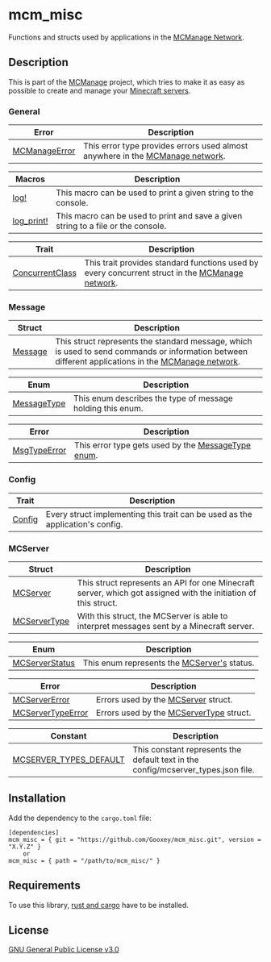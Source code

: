 # mcm_misc
Functions and structs used by applications in the [MCManage Network](https://github.com/Gooxey/MCManage.git).

## Description
This is part of the [MCManage](https://github.com/Gooxey/MCManage.git) project, which tries to make it as easy as possible to create and manage your [Minecraft servers](https://www.minecraft.net).


### General
| Error | Description |
|-|-|
| [MCManageError](./src/mcmanage_error.rs) | This error type provides errors used almost anywhere in the [MCManage network](https://github.com/Gooxey/MCManage.git). |

| Macros | Description |
|-|-|
| [log!](./src/log.rs)       | This macro can be used to print a given string to the console.                    |
| [log_print!](./src/log.rs) | This macro can be used to print and save a given string to a file or the console. |

| Trait | Description |
|-|-|
| [ConcurrentClass](./src/concurrent_class.rs) | This trait provides standard functions used by every concurrent struct in the [MCManage network](https://github.com/Gooxey/MCManage.git). |


### Message

| Struct | Description |
|-|-|
| [Message](./src/message/mod.rs) | This struct represents the standard message, which is used to send commands or information between different applications in the [MCManage network](https://github.com/Gooxey/MCManage.git). |

| Enum | Description |
|-|-|
| [MessageType](./src/message/message_type/mod.rs) | This enum describes the type of message holding this enum. |

| Error | Description |
|-|-|
| [MsgTypeError](./src/message/message_type/msg_type_error.rs) | This error type gets used by the [MessageType enum](./src/message/message_type/mod.rs). |


### Config

| Trait | Description |
|-|-|
| [Config](./src/config.rs) | Every struct implementing this trait can be used as the application's config. |


### MCServer

| Struct | Description |
|-|-|
| [MCServer](./src/mcserver_manager/mcserver/mod.rs)                        | This struct represents an API for one Minecraft server, which got assigned with the initiation of this struct. |
| [MCServerType](./src/mcserver_manager/mcserver/mcserver_type/mod.rs) | With this struct, the MCServer is able to interpret messages sent by a Minecraft server.                       |

| Enum | Description |
|-|-|
| [MCServerStatus](./src/mcserver_manager/mcserver/mcserver_status.rs) | This enum represents the [MCServer's](./src/mcserver_manager/mcserver/mod.rs) status. |

| Error | Description |
|-|-|
| [MCServerError](./src/mcserver_manager/mcserver/mcserver_error.rs)                             | Errors used by the [MCServer](./src/mcserver_manager/mcserver/mod.rs) struct.                        |
| [MCServerTypeError](./src/mcserver_manager/mcserver/mcserver_type/mcserver_type_error.rs) | Errors used by the [MCServerType](./src/mcserver_manager/mcserver/mcserver_type/mod.rs) struct. |

| Constant | Description |
|-|-|
| [MCSERVER_TYPES_DEFAULT](./src/mcserver_manager/mcserver/mcserver_type/mcserver_types_default.rs) | This constant represents the default text in the config/mcserver_types.json file. |
 

## Installation
Add the dependency to the `cargo.toml` file:
```
[dependencies]
mcm_misc = { git = "https://github.com/Gooxey/mcm_misc.git", version = "X.Y.Z" }
    or
mcm_misc = { path = "/path/to/mcm_misc/" }
```

## Requirements
To use this library, [rust and cargo](https://www.rust-lang.org/tools/install) have to be installed.

## License
[GNU General Public License v3.0](https://choosealicense.com/licenses/gpl-3.0/)
